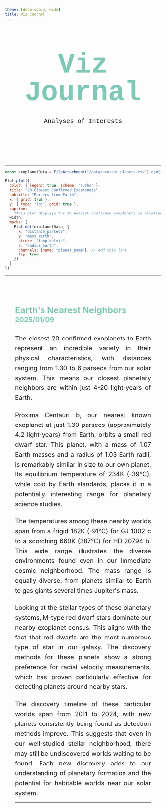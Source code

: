 ```yaml
---
theme: [deep-space, wide]
title: Viz Journal
---
```

<head>

</head>

<body>

  <div class="hero">
    <h1>Viz Journal</h1>
    <h2>Analyses of Interests</h2>
  </div>


---

```js
const exoplanetData = FileAttachment("/data/nearest_planets.csv").csv({typed: true})
```

```js
Plot.plot({
  color: { legend: true, scheme: "Turbo" },
  title: "20 Closest Confirmed Exoplanets",
  subtitle: "Parsecs from Earth",
  x: { grid: true },
  y: { type: "log", grid: true },
  caption:
    "This plot displays the 20 nearest confirmed exoplanets in relation to Earth. The distance shown is in parsecs (~3.26 light-years or 19 trillion miles). We visualize the exoplanets using their mass relative to Earth.",
  width,
  marks: [
    Plot.dot(exoplanetData, {
      x: "distance_parsecs",
      y: "mass_earth",
      stroke: "temp_kelvin",
      r: "radius_earth",
      channels: {name: "planet_name"}, // Add this line
      tip: true
    })
  ]
})
```
---

<article class="chart-analysis">
<header>
<div>
<h3>Earth's Nearest Neighbors</h3>
<h4>2025/01/09</h4>
</div>
</header>

<p>
  The closest 20 confirmed exoplanets to Earth represent an incredible variety in their physical characteristics, with distances ranging from 1.30 to 6 parsecs from our solar system. This means our closest planetary neighbors are within just 4-20 light-years of Earth.
</p>
<p>
  Proxima Centauri b, our nearest known exoplanet at just 1.30 parsecs (approximately 4.2 light-years) from Earth, orbits a small red dwarf star. This planet, with a mass of 1.07 Earth masses and a radius of 1.03 Earth radii, is remarkably similar in size to our own planet. Its equilibrium temperature of 234K (-39°C), while cold by Earth standards, places it in a potentially interesting range for planetary science studies.
</p>
<p>
  The temperatures among these nearby worlds span from a frigid 182K (-91°C) for GJ 1002 c to a scorching 660K (387°C) for HD 20794 b. This wide range illustrates the diverse environments found even in our immediate cosmic neighborhood. The mass range is equally diverse, from planets similar to Earth to gas giants several times Jupiter's mass.
</p>
<p>
  Looking at the stellar types of these planetary systems, M-type red dwarf stars dominate our nearby exoplanet census. This aligns with the fact that red dwarfs are the most numerous type of star in our galaxy. The discovery methods for these planets show a strong preference for radial velocity measurements, which has proven particularly effective for detecting planets around nearby stars.
</p>
<p>
  The discovery timeline of these particular worlds span from 2011 to 2024, with new planets consistently being found as detection methods improve. This suggests that even in our well-studied stellar neighborhood, there may still be undiscovered worlds waiting to be found. Each new discovery adds to our understanding of planetary formation and the potential for habitable worlds near our solar system.
</p>

---


</article>

</body>

<style>

.hero {
  display: flex;
  flex-direction: column;
  align-items: center;
  font-family: Consolas, Menlo, Monaco, 'Courier New', monospace;
  margin: 4rem 0 8rem;
  text-wrap: balance;
  text-align: center;
}

.hero h1 {
  margin: 1rem 0;
  padding: 1rem 0;
  max-width: none;
  font-size: 14vw;
  font-weight: 900;
  line-height: 1;
  color: #7fc8b6;
}

.hero h2 {
  margin: 0;
  max-width: 34em;
  font-size: 20px;
  font-style: initial;
  font-weight: 500;
  line-height: 1.5;
  color: var(--theme-foreground-muted);
}

a[href] {
  color: #7fc8b6;
}

.chart-analysis {
  margin: 4rem auto;
  max-width: 90%;
  padding: 2rem;
  border-top: 1px solid var(--theme-foreground-muted);
}

.chart-analysis header {
  margin-bottom: 2rem;
}

.chart-analysis h3 {
  text-align: left;
  display: block;
  margin: 0;
  font-size: 28px;
  color: #7fc8b6;
}

.chart-analysis h4 {
  text-align: left;
  display: block;
  margin: 0;
  font-size: 22px;
  color: #7fc8b6;
}

.chart-analysis p {
  text-align: justify;
  margin: 1.5rem 0;
  font-size: 20px;
  text-wrap: balance;
  color: var(--theme-foreground-muted);
  line-height: 1.6;
  hyphens: auto;
}

.chart-analysis p:first-of-type {
  margin-top: 0;
}

.chart-analysis p:last-of-type {
  margin-bottom: 0;
}

@media (min-width: 640px) {
  .hero h1 {
    font-size: 90px;
  }
  
  .chart-analysis {
    max-width: 70ch;
  }
}

</style>
